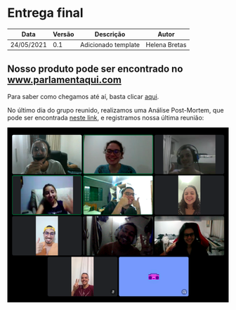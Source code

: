 # Entrega final

| Data       | Versão | Descrição                          | Autor          |
| ---------- | ------ | ---------------------------------- | -------------- |
| 24/05/2021 | 0.1    | Adicionado template                |  Helena Bretas |

## Nosso produto pode ser encontrado no www.parlamentaqui.com 

Para saber como chegamos até aí, basta clicar [aqui](https://drive.google.com/drive/folders/1q_SwYFxOS0-jCSbSCk327ciEQcZ4fcbf?usp=sharing).

No último dia do grupo reunido, realizamos uma Análise Post-Mortem, que pode ser encontrada [neste link](https://parlamentaqui.github.io/documentation/retrospectivas/postmortem/), e registramos nossa última reunião:

![entregafinalgrupo](img/release2.PNG)

